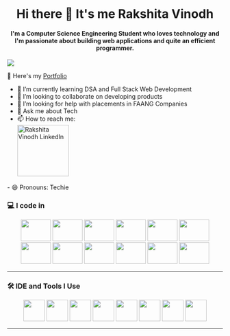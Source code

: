 <div align="center">

  <h1>Hi there 👋 It's me Rakshita Vinodh</h1>

</div>

<div align="center">
<h4>I'm a Computer Science Engineering Student who loves technology and I'm passionate about building web applications and quite an efficient programmer.</h4>
</div>
<img src="https://github.com/user-attachments/assets/bde0aa52-f917-40c6-b7a6-612a8cd43214">

🔭 Here's my [Portfolio](https://rvportfolio2025.netlify.app/)


- 🌱 I’m currently learning DSA and Full Stack Web Development
- 👯 I’m looking to collaborate on developing products
- 🤔 I’m looking for help with placements in FAANG Companies
- 💬 Ask me about Tech
- 📫 How to reach me:
  <br /><a href="https://www.linkedin.com/in/rakshita-vinodh-92a781257/">
  <img src="https://github.com/user-attachments/assets/13d421d4-8ad9-4775-8820-14e852ffdd98" width="120px" alt="Rakshita Vinodh LinkedIn">
</a>
- 😄 Pronouns: Techie

### 💻 I code in

<p align="center">
    <img src="https://img.shields.io/badge/Java-ED8B00?style=flat&logo=java&logoColor=white" width="70" height="50"/>

  <img src="https://img.shields.io/badge/Python-3776AB?style=flat&logo=python&logoColor=white" width="70" height="50"/>
  <img src="https://img.shields.io/badge/C++-00599C?style=flat&logo=c%2B%2B&logoColor=white" width="70" height="50"/>
  <img src="https://img.shields.io/badge/HTML5-E34F26?style=flat&logo=html5&logoColor=white" width="70" height="50"/>
  <img src="https://img.shields.io/badge/CSS3-1572B6?style=flat&logo=css3&logoColor=white" width="70" height="50"/>
  <img src="https://img.shields.io/badge/Bootstrap-563D7C?style=flat&logo=bootstrap&logoColor=white" width="70" height="50"/>
  <img src="https://img.shields.io/badge/JavaScript-F7DF1E?style=flat&logo=javascript&logoColor=black" width="70" height="50"/>
  <img src="https://img.shields.io/badge/Node.js-339933?style=flat&logo=nodedotjs&logoColor=white" width="70" height="50"/>
  <img src="https://img.shields.io/badge/TensorFlow-FF6F00?style=flat&logo=tensorflow&logoColor=white" width="70" height="50"/>
  <img src="https://img.shields.io/badge/React-20232A?style=flat&logo=react&logoColor=61DAFB" width="70" height="50"/>
  <img src="https://img.shields.io/badge/MySQL-4479A1?style=flat&logo=mysql&logoColor=white" width="70" height="50"/>
  <img src="https://img.shields.io/badge/MongoDB-47A248?style=flat&logo=mongodb&logoColor=white" width="70" height="50"/>
</p>


---

### 🛠 IDE and Tools I Use

<p align="center">
  <img src="https://img.shields.io/badge/VS%20Code-007ACC?style=flat&logo=visual-studio-code&logoColor=white" width="50" height="50"/>
  <img src="https://img.shields.io/badge/JetBrains%20IDE-000000?style=flat&logo=jetbrains&logoColor=white" width="50" height="50"/>
  <img src="https://img.shields.io/badge/Postman-FF6C37?style=flat&logo=postman&logoColor=white" width="50" height="50"/>
  <img src="https://img.shields.io/badge/Notion-000000?style=flat&logo=notion&logoColor=white" width="50" height="50"/>
  <img src="https://img.shields.io/badge/Photoshop-31A8FF?style=flat&logo=adobe-photoshop&logoColor=white" width="50" height="50"/>
  <img src="https://img.shields.io/badge/Figma-F24E1E?style=flat&logo=figma&logoColor=white" width="50" height="50"/>
  <img src="https://img.shields.io/badge/Netlify-00C7B7?style=flat&logo=netlify&logoColor=white" width="50" height="50"/>
  <img src="https://img.shields.io/badge/Adobe%20XD-FF61F6?style=flat&logo=adobe-xd&logoColor=white" width="50" height="50"/>
</p>


---
